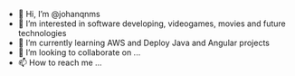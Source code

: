 - 👋 Hi, I’m @johanqnms
- 👀 I’m interested in software developing, videogames, movies and future technologies
- 🌱 I’m currently learning AWS and Deploy Java and Angular projects
- 💞️ I’m looking to collaborate on ...
- 📫 How to reach me ...

<!---
johanqnms/johanqnms is a ✨ special ✨ repository because its `README.md` (this file) appears on your GitHub profile.
You can click the Preview link to take a look at your changes.
--->

